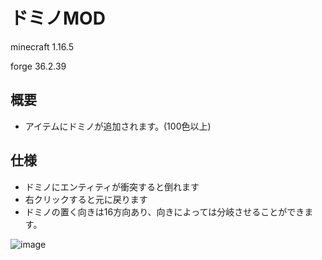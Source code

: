# ドミノMOD

minecraft 1.16.5

forge 36.2.39

## 概要
- アイテムにドミノが追加されます。(100色以上)
## 仕様
- ドミノにエンティティが衝突すると倒れます
- 右クリックすると元に戻ります
- ドミノの置く向きは16方向あり、向きによっては分岐させることができます。

![image](https://github.com/TACOWASA059/DominoMod-1.16.5/assets/115648249/f7d6d1fd-80b1-4791-bd5e-0401d03c5fe6)
